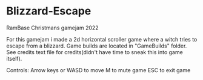 # Blizzard-Escape
RamBase Christmans gamejam 2022

For this gamejam i made a 2d horizontal scroller game where a witch tries to escape from a blizzard. 
Game builds are located in "GameBuilds" folder.  
See credits text file for credits(didn't have time to sneak this into game itself).

Controls:
Arrow keys or WASD to move
M to mute game
ESC to exit game
